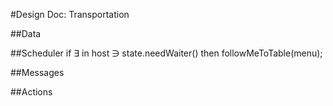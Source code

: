 #Design Doc: Transportation

##Data

	
##Scheduler
	if ∃ in host ∋ state.needWaiter()
		then followMeToTable(menu);

##Messages


##Actions	

